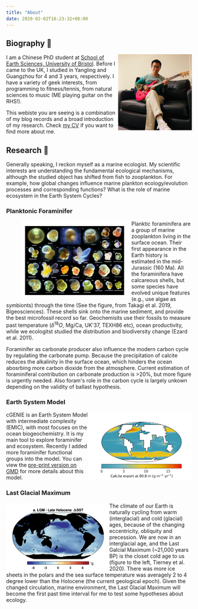 ```yaml
---
title: "About"
date: 2020-02-02T16:23:32+08:00
---
```


## Biography 🌊

<img align="right" src="avatar.png" width="200"/>

I am a Chinese PhD student at [School of Earth Sciences, University of Bristol](http://www.bristol.ac.uk/earthsciences/). Before I came to the UK, I studied in Yangling and Guangzhou for 4 and 3 years, respectively. I have a variety of geek interests, from programming to fitness/tennis, from natural sciences to music (ME playing guitar on the RHS!).

This webiste you are seeing is a combination of my blog records and a broad introduction of my research. Check [my CV](https://www.dropbox.com/s/j2s2zq89href5vd/CV%20%28Rui%20Ying%29.pdf?dl=0) if you want to find more about me.

## Research 🔬

Generally speaking, I reckon myself as a marine ecologist. My scientific interests are understanding the fundamental ecological mechanisms, although the studied object has shifted from fish to zooplankton. For example, how global changes influence marine plankton ecology/evolution processes and corresponding functions? What is the role of marine ecosystem in the Earth System Cycles?


### Planktonic Foraminifer

<figure>
	<img align="left" src="foram.png" width="300">
</figure>


Planktic foraminifera are a group of marine zooplankton living in the surface ocean. Their first appearance in the Earth history is estimated in the mid-Jurassic (160 Ma). All the foraminifera have calcareous shells, but some species have evolved unique features (e.g., use algae as symbionts) through the time (See the figure, from Takagi et al. 2019, Bigeosciences). These shells sink onto the marine sediment, and provide the best microfossil record so far. Geochemisits use their fossils to measure past temperature ($\delta^{18}O$, Mg/Ca, UK'37, TEXH86 etc), ocean productivity, while we ecologitst studied the distribution and biodiversity change (Ezard et al. 2011).

Foraminifer as carbonate producer also influence the modern carbon cycle by regulating the carbonate pump. Because the precipitation of calcite reduces the alkalinity in the surface ocean, which hinders the ocean abosrbing more carbon dioxide from the atmosphere. Current estimation of foraminiferal contribution on carbonate production is >20%, but more figure is urgently needed. Also foram's role in the carbon cycle is largely unkown depending on the validity of ballast hypothesis.

### Earth System Model

<img align="right" src="genie_example.png" width="280"/>

cGENIE is an Earth System Model with intermediate complexity (EMIC), with most focuses on the ocean biogeochemistry. It is my main tool to explore foraminifer and ecosystem. Recently I added more foraminifer functional groups into the model. You can view the [pre-print version on GMD](https://gmd.copernicus.org/preprints/gmd-2022-177/) for more details about this model.


### Last Glacial Maximum

<img align="left" src="lgm.png" width="280"/>

The climate of our Earth is naturally cycling from warm (interglacial) and cold (glacial) ages, because of the changing eccentricity, obliquity and precession. We are now in an interglacial age, and the Last Galcial Maximum (~21,000 years BP) is the closet cold age to us (figure to the left, Tierney et al. 2020). There was more ice sheets in the polars and the sea surface temperature was averagely 2 to 4 degree lower than the Holocene (the current geological epoch). Given the changed circulation, marine environment, the Last Glacial Maximum will become the first past time interval for me to test some hypotheses about ecology. 

